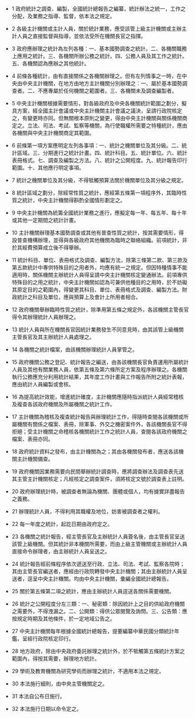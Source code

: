 * 1 政府統計之調查、編製，全國統計總報告之編纂，統計辦法之統一，工作之分配，及業務之指導、監督，依本法之規定。

* 2 各級主計機關或主計人員，關於統計業務，應受該管上級主計機關或主辦主計人員之直接監督與指導，並依法受所在機關長官之指揮。

* 3 政府應辦理之統計為左列各種：一、基本國勢調查之統計。二、各機關職務上應用之統計。三、各機關所辦公務之統計。四、公務人員及其工作之統計。五、各機關認為應辦之其他統計。

* 4 前條各種統計，由有直接關係之各機關辦理之。但有左列情事之一時，在中央由中央主計機關，在地方由地方主計機關分別辦理之：一、屬於基本國勢調查者。二、不應專屬於任何機關之範圍者。三、各機關未及調查編製者。

* 5 中央主計機關根據需要情形，對各級政府及中央各機關統計範圍之劃分，擬具方案，經全國主計會議或中央主計機關主計會議之議決，呈請行政院核定之，有變更時亦同。但無關根本原則之變更，得由中央主計機關與關係機關商定之。立法、司法、考試、監察等機關，為行使職權所需要之特種統計，應由各機關與中央主計機關商定其範圍。

* 6 前條第一項方案應明定左列各事項：一、統計之機關單位及其分級。二、統計區域。三、分期進行之統計計畫。四、統計科目。五、統計單位。六、統計表冊格式。七、調查及編製之方法。八、統計之公開程度。九、統計報告印行範圍。十、其他應行明定事項。

* 7 統計之機關單位及其分級，不得牴觸預算法關於機關單位及其分級之規定。

* 8 統計區域之劃分，除經常性質之統計，應經第五條第一項程序外，其臨時性質之統計，中央主計機關得斟酌全國情形劃定之。

* 9 中央主計機關為統籌全國統計業務之進行，應擬定每一年、每五年、每十年或其他一定期間之統計計畫。

* 10 主計機關辦理基本國勢調查或其他有普查性質之統計，按其需要情形，得設普查機構辦理，並得與各級政府其他機關為臨時之聯絡組織。前項統計，非於其經費預算成立後不得舉辦。

* 11 統計科目、單位、表冊格式及調查、編製方法，除第三條第二款、第三款及第五款統計中專供特殊目的之用者外，均應有統一之規定。但因特種情事不能適用時，關係機關主辦統計人員得呈請中央主計機關核定變通辦法。前項專供特殊目的之用之統計，中央主計機關如認為可兼供他種目的之用時，於不妨礙其原定目的之範圍內，得變更其科目、單位、表冊格式及調查、編製方法。財政統計之科目及單位，應與預算上及會計上所用者相合。

* 12 政府機關舉辦臨時性質之統計，除準用第五條之規定外，各該機關主管長官得令其辦理統計人員辦理之。

* 13 統計人員與所在機關長官因統計業務發生不同意見時，由其該管上級機關主管長官及其主辦統計人員處理之。

* 14 各機關之統計檔案，由該機關辦理統計人員掌管之。

* 15 政府機關公務之登記、統計報告之編送，由各該機關長官負責運用所屬統計人員及其他有關業務人員，依第五條及第六條所定方案及程序辦理之。各機關執行公務應充分利用統計結果，其年度工作計畫與工作報告所附之統計表報，應由統計人員編製或會核。

* 16 為提高統計效能，增進統計確度，主計機關應隨時指派統計人員經常稽核及複查各該政府機關及所屬機關之統計工作。

* 17 主計機關為稽核及複查統計報告與辦理統計工作，得隨時查閱各該機關或所屬機關有關係之檔案、表冊，除軍事、外交之機密案件外，各該機關長官不得拒絕；受主計機關之命稽核各機關統計工作之統計人員，查閱各該政府機關之檔案、表冊亦同。

* 18 政府統計資料之發布，由主計機關為之；其由各機關發布者，應送各該機關主計機關備查。

* 19 政府機關因業務需要向民間舉辦統計調查時，應將調查辦法及調查表先送其主管主計機關核定；凡經核定之調查案件，須將核定文號於調查表上註明。

* 20 政府辦理統計時，被調查者無論為機關、團體或個人，均有據實詳盡報告之義務。

* 21 辦理統計人員，不得利用其職權及地位，妨害被調查者之權利。

* 22 每一年度之統計，起訖日期由政府定之。

* 23 各機關之統計報告，經主管長官及主辦統計人員簽名後，由主管長官呈送該管上級機關。但其統計非本機關所需要，而由上級主管機關或主辦統計人員直接命令辦理者，由主辦統計人員呈送之。

* 24 統計報告經前條程序依次遞送至行政、立法、司法、考試、監察各院時；其由主管長官編送者，應經由行政院轉發中央主計機關；其由主辦統計人員呈送者，逕呈中央主計機關。均由中央主計機關，彙編全國統計總報告。

* 25 關於第五條第二項之統計，應由主辦統計人員逕送各關係需要機關。

* 26 統計之公開程度分左三類：一、秘密類：除因統計上之目的供給政府機關之需要外，不得洩漏之。二、公開類：得供公眾閱覽及詢問。三、公告類：應按規定時期及其他條件，於一定地域公告之。

* 27 中央主計機關每年根據全國統計總報告，提要編纂中華民國分類統計年鑑，呈經行政院核定印行。

* 28 地方政府，除由中央政府委託辦理之統計外，於不牴觸第五條統計方案之範圍內，得按其需要，辦理地方統計。

* 29 學術及教育機關為研究學術而辦理之統計，不適用本法之規定。

* 30 本法施行細則，由中央主管機關定之。

* 31 本法自公布日施行。

* 32 本法施行日期以命令定之。

